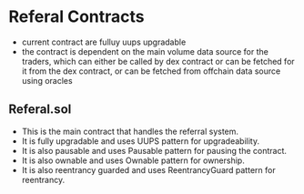 # Referal Contracts

- current contract are fulluy uups upgradable
- the contract is dependent on the main volume data source for the traders, which can either be called by dex contract or can be fetched for it from the dex contract, or can be fetched from offchain data source using oracles


## Referal.sol
- This is the main contract that handles the referral system.
- It is fully upgradable and uses UUPS pattern for upgradeability.
- It is also pausable and uses Pausable pattern for pausing the contract.
- It is also ownable and uses Ownable pattern for ownership.
- It is also reentrancy guarded and uses ReentrancyGuard pattern for reentrancy.
